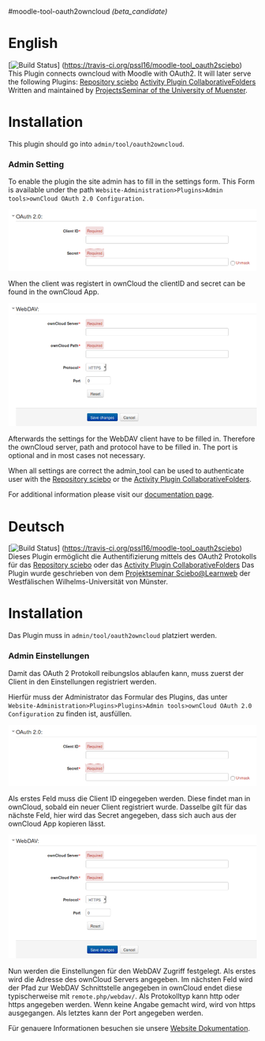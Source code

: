 #moodle-tool-oauth2owncloud *(beta_candidate)*

# English
[![Build Status](https://travis-ci.org/pssl16/moodle-tool_oauth2owncloud.svg?branch=master)]
(https://travis-ci.org/pssl16/moodle-tool_oauth2sciebo)</br>
This Plugin connects owncloud with Moodle with OAuth2. It will later serve the following Plugins:
[Repository sciebo](https://github.com/pssl16/moodle-repository_sciebo)
[Activity Plugin CollaborativeFolders](https://github.com/pssl16/moodle-mod_collaborativefolders)
Written and maintained by
[ProjectsSeminar of the University of Muenster](https://github.com/pssl16).
# Installation
This plugin should go into `admin/tool/oauth2owncloud`. 

### Admin Setting

To enable the plugin the site admin has to fill in the settings form. This Form is available under the path `Website-Administration>Plugins>Admin tools>ownCloud OAuth 2.0 Configuration`.

![Plugin-Struktur](pix/OAuth2Form.png)

When the client was registert in ownCloud the clientID and secret can be found in the ownCloud App.

![Plugin-Struktur](pix/WebDAVForm.png)

Afterwards the settings for the WebDAV client have to be filled in.
Therefore the ownCloud server, path and protocol have to be filled in. The port is optional and in most cases not necessary.

When all settings are correct the admin_tool can be used to authenticate user with the [Repository sciebo](https://github.com/pssl16/moodle-repository_sciebo) or the
[Activity Plugin CollaborativeFolders](https://github.com/pssl16/moodle-mod_collaborativefolders).

For additional information please visit our [documentation page](https://pssl16.github.io).

# Deutsch
[![Build Status](https://travis-ci.org/pssl16/moodle-tool_oauth2owncloud.svg?branch=master)]
(https://travis-ci.org/pssl16/moodle-tool_oauth2sciebo)</br>
Dieses Plugin ermöglicht die Authentifizierung mittels des OAuth2 Protokolls für das [Repository sciebo](https://github.com/pssl16/moodle-repository_sciebo) oder das
[Activity Plugin CollaborativeFolders](https://github.com/pssl16/moodle-mod_collaborativefolders)
Das Plugin wurde geschrieben von dem [Projektseminar Sciebo@Learnweb](https://github.com/pssl16) der Westfälischen Wilhelms-Universität von Münster.
# Installation
 Das Plugin muss in `admin/tool/oauth2owncloud` platziert werden.

### Admin Einstellungen

Damit das OAuth 2 Protokoll reibungslos ablaufen kann, muss zuerst der Client in den Einstellungen registriert werden.

Hierfür muss der Administrator das Formular des Plugins, das unter `Website-Administration>Plugins>Plugins>Admin tools>ownCloud OAuth 2.0 Configuration` zu finden ist, ausfüllen.

![Plugin-Struktur](pix/OAuth2Form.png)

Als erstes Feld muss die Client ID eingegeben werden. Diese findet man in ownCloud, sobald ein neuer Client registriert wurde. Dasselbe gilt für das nächste Feld, hier wird das Secret angegeben, dass sich auch aus der ownCloud App kopieren lässt.

![Plugin-Struktur](pix/WebDAVForm.png)

Nun werden die Einstellungen für den WebDAV Zugriff festgelegt.
Als erstes wird die Adresse des ownCloud Servers angegeben.
Im nächsten Feld wird der Pfad zur WebDAV Schnittstelle angegeben in ownCloud endet diese typischerweise mit `remote.php/webdav/`.
Als Protokolltyp kann http oder https angegeben werden. Wenn keine Angabe gemacht wird, wird von https ausgegangen.
Als letztes kann der Port angegeben werden.

Für genauere Informationen besuchen sie unsere [Website Dokumentation](https://pssl16.github.io).
